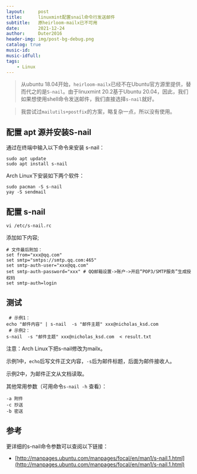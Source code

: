 ```yaml
---
layout:     post
title:      linuxmint配置snail命令行发送邮件
subtitle:   原heirloom-mailx已不可用
date:       2021-12-24
author:     Duter2016
header-img: img/post-bg-debug.png
catalog: true
music-id: 
music-idfull: 
tags:
    - Linux
---
```


> 从ubuntu 18.04开始，`heirloom-mailx`已经不在Ubuntu官方源里提供，替而代之的是`S-nail`。由于linuxmint 20.2基于Ubuntu 20.04，因此，我们如果想使用shell命令发送邮件，我们直接选择`s-nail`就好。

> 我尝试过`mailutils+postfix`的方案，略复杂一点，所以没有使用。

## 配置 apt 源并安装S-nail


通过在终端中输入以下命令来安装 s-nail：
```
sudo apt update
sudo apt install s-nail
```


Arch Linux下安装如下两个软件：

```
sudo pacman -S s-nail
yay -S sendmail
```

## 配置 s-nail

```
vi /etc/s-nail.rc
```

添加如下内容;

```
# 文件最后附加：
set from="xxx@qq.com"
set smtp="smtps://smtp.qq.com:465"
set smtp-auth-user="xxx@qq.com"
set smtp-auth-password="xxx" # QQ邮箱设置->账户->开启“POP3/SMTP服务”生成授权码
set smtp-auth=login
```

## 测试

```
 # 示例1：
echo "邮件内容" | s-nail  -s "邮件主题" xxx@nicholas_ksd.com
 # 示例2：
s-nail  -s "邮件主题" xxx@nicholas_ksd.com  < result.txt
```

注意：Arch Linux下把s-nail修改为mailx。

示例1中，`echo`后写文件正文内容，`-s`后为邮件标题，后面为邮件接收人。

示例2中，为邮件正文从文档读取。

其他常用参数（可用命令`s-nail -h` 查看）：
```
-a 附件
-c 抄送
-b 密送
```

## 参考

更详细的s-nail命令参数可以查阅以下链接：

* [http://manpages.ubuntu.com/manpages/focal/en/man1/s-nail.1.html](http://manpages.ubuntu.com/manpages/focal/en/man1/s-nail.1.html)
